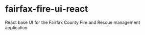 # fairfax-fire-ui-react
React base UI for the Fairfax County Fire and Rescue management application 
